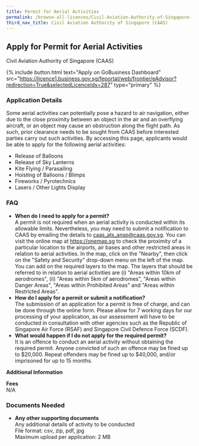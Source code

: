 ```yaml
---
title: Permit for Aerial Activities
permalink: /browse-all-licences/Civil-Aviation-Authority-of-Singapore-(CAAS)/Permit-for-Aerial-Activities
third_nav_title: Civil Aviation Authority of Singapore (CAAS)
---
```


## Apply for Permit for Aerial Activities

Civil Aviation Authority of Singapore (CAAS)

{% include button.html text="Apply on GoBusiness Dashboard" src="https://licence1.business.gov.sg/feportal/web/frontier/eAdvisor?redirection=True&selectedLicenceIds=287" type="primary" %}

### Application Details

<p>Some aerial activities can potentially pose a hazard to air navigation, either due to the close proximity between an object in the air and an overflying aircraft, or an object may cause an obstruction along the flight path. As such, prior clearance needs to be sought from CAAS before interested parties carry out such activities. By accessing this page, applicants would be able to apply for the following aerial activities:</p>
 <ul>
 <li>Release of Balloons</li>
 <li>Release of Sky Lanterns</li>
 <li>Kite Flying / Parasailing</li>
 <li>Hoisting of Balloons / Blimps</li>
 <li>Fireworks / Pyrotechnics</li>
 <li>Lasers / Other Lights Display</li>
 </ul>
 <H3>FAQ</H3>
 <ul>
 <li><Strong>When do I need to apply for a permit?</Strong><BR>
 A permit is not required when an aerial activity is conducted within its allowable limits. Nevertheless, you may need to submit a notification to CAAS by emailing the details to <a href="mailto:caas_ats_ansp@caas.gov.sg">caas_ats_ansp@caas.gov.sg</a>. You can visit the online map at <a href="https://onemap.sg/" target="_blank" rel="noopener">https://onemap.sg</a> to check the proximity of a particular location to the airports, air bases and other restricted areas in relation to aerial activities. In the map, click on the "Nearby", then click on the "Safety and Security" drop-down menu on the left of the map. You can add on the required layers to the map. The layers that should be referred to in relation to aerial activities are (i) "Areas within 10km of aerodromes", (ii) "Areas within 5km of aerodromes", "Areas within Danger Areas", "Areas within Prohibited Areas" and "Areas within Restricted Areas".<BR></li>
 <li><Strong>How do I apply for a permit or submit a notification?</Strong><BR>
 The submission of an application for a permit is free of charge, and can be done through the online form. Please allow for 7 working days for our processing of your application, as our assessment will have to be conducted in consultation with other agencies such as the Republic of Singapore Air Force (RSAF) and Singapore Civil Defence Force (SCDF).<BR></li>
 <li><Strong>What would happen if I do not apply for the required permit?</Strong><BR>
 It is an offence to conduct an aerial activity without obtaining the required permit. Anyone convicted of such an offence may be fined up to $20,000. Repeat offenders may be fined up to $40,000, and/or imprisoned for up to 15 months.</li>
 </ul>

**Additional Information**

<p><strong>Fees</strong><br />
 N/A</p>

### Documents Needed

<ul>
 <li><strong>Any other supporting documents</strong><br>Any additional details of activity to be conducted<br>
File format: csv, zip, pdf, jpg<br>
Maximum upload per application: 2 MB</li>
</ul>

